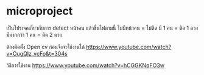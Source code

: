 # microproject

เป็นโปรเจคเกี่ยวกับการ detect หน้าคน แล้วขึ้นไฟตามนี้
ไม่มีหน้าคน = ไม่ติด
มี 1 คน = ติด 1 ดวง
มีมากกว่า 1 คน = ติด 2 ดวง

ต้องติดตั้ง Open cv ก่อนจึงจะใช้งานได้
https://www.youtube.com/watch?v=OugQIz_vcFo&t=304s


วิธีการใช้งาน
https://www.youtube.com/watch?v=hCGGKNqFO3w
